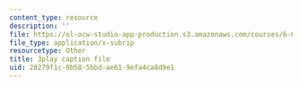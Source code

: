 ```yaml
---
content_type: resource
description: ''
file: https://ol-ocw-studio-app-production.s3.amazonaws.com/courses/6-042j-mathematics-for-computer-science-spring-2015/28279f1c9b585bbdae619efa4ca8d9e1_wIq4CssPoO0.vtt
file_type: application/x-subrip
resourcetype: Other
title: 3play caption file
uid: 28279f1c-9b58-5bbd-ae61-9efa4ca8d9e1
---
```

